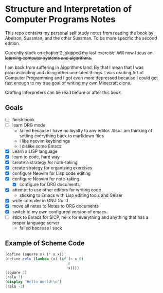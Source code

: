 # Structure and Interpretation of Computer Programs Notes

This repo contains my personal self study notes from reading the book by
Abelson, Sussman, and the other Sussman. To be more specific the second
edition.

~~Currently stuck on chapter 2, skipped my last exercise. Will now focus
on learning computer systems and algorithms.~~

I am back from suffering in Algorithms land. By that I mean that I was
procrastinating and doing other unrelated things. I was reading Art of
Computer Programming and I got even more depressed because I could get
fast enough to my true goal of writing my own Minecraft clone.

Crafting Interpreters can be read before or after this book.

## Goals

-   [ ] finish book
-   [ ] learn ORG mode
    -   failed because I have no loyalty to any editor. Also I am
        thinking of setting everything back to markdown files
    -   I like neovim keybindings
    -   I dislike some Emacs
-   [x] Learn a LISP language
-   [x] learn to code, hard way
-   [x] create a strategy for note-taking
-   [x] create strategy for organizing exercises
-   [x] configure Neovim for Lisp code editing
-   [x] configure Neovim for note-taking.
    -   [x] configure for ORG documents
-   [x] attempt to use other editors for writing code
    -   sticking to Emacs with Lisp editing tools and Geiser
-   [x] write compiler in GNU Guild
-   [x] move all notes to Notes to ORG documents
-   [x] switch to my own configured version of emacs
-   [ ] stick to Emacs for SICP, helix for everything and anything that
    has a proper language server
    -   failed bacause I suck

## Example of Scheme Code

``` scheme
(define (square x) (* x x))
(define relu (lambda (x) (if (< x 0)
                             0
                             x))))
(square 3)
(relu 7)
(display "Hello World!\n")
(relu -2)
```
